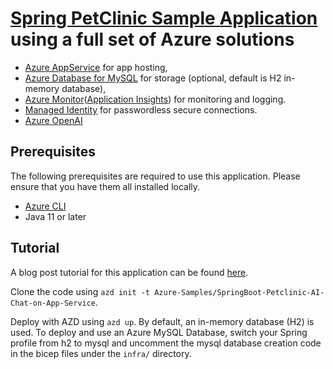 # [Spring PetClinic Sample Application](https://github.com/spring-projects/spring-petclinic) using a full set of Azure solutions

* [Azure AppService](https://azure.microsoft.com/en-us/products/app-service/) for app hosting,
* [Azure Database for MySQL](https://azure.microsoft.com/en-us/products/mysql/) for storage (optional, default is H2 in-memory database),
* [Azure Monitor](https://azure.microsoft.com/en-us/products/monitor/)([Application Insights](https://learn.microsoft.com/en-us/azure/azure-monitor/app/app-insights-overview?tabs=net)) for monitoring and logging.
* [Managed Identity](https://learn.microsoft.com/en-us/entra/identity/managed-identities-azure-resources/overview) for passwordless secure connections. 
* [Azure OpenAI](https://learn.microsoft.com/en-us/azure/ai-services/openai/overview)

## Prerequisites

The following prerequisites are required to use this application. Please ensure that you have them all installed locally.

* [Azure CLI](https://learn.microsoft.com/en-us/cli/azure/install-azure-cli)
* Java 11 or later

## Tutorial

A blog post tutorial for this application can be found [here](https://techcommunity.microsoft.com/t5/apps-on-azure-blog/deploy-intelligent-springboot-apps-using-azure-openai-and-azure/ba-p/4257130).

Clone the code using `azd init -t Azure-Samples/SpringBoot-Petclinic-AI-Chat-on-App-Service`. 

Deploy with AZD using `azd up`. By default, an in-memory database (H2) is used. To deploy and use an Azure MySQL Database, switch your Spring profile from h2 to mysql and uncomment the mysql database creation code in the bicep files under the `infra/` directory. 
